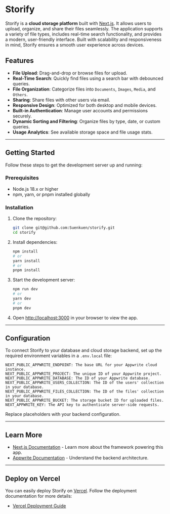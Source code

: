 # Storify

Storify is a **cloud storage platform** built with [Next.js](https://nextjs.org). It allows users to upload, organize, and share their files seamlessly. The application supports a variety of file types, includes real-time search functionality, and provides a modern, user-friendly interface. Built with scalability and responsiveness in mind, Storify ensures a smooth user experience across devices.

## Features

- **File Upload**: Drag-and-drop or browse files for upload.
- **Real-Time Search**: Quickly find files using a search bar with debounced queries.
- **File Organization**: Categorize files into `Documents`, `Images`, `Media`, and `Others`.
- **Sharing**: Share files with other users via email.
- **Responsive Design**: Optimized for both desktop and mobile devices.
- **Built-in Authentication**: Manage user accounts and permissions securely.
- **Dynamic Sorting and Filtering**: Organize files by type, date, or custom queries.
- **Usage Analytics**: See available storage space and file usage stats.

---

## Getting Started

Follow these steps to get the development server up and running:

### Prerequisites
- Node.js 18.x or higher
- npm, yarn, or pnpm installed globally

### Installation
1. Clone the repository:
   ```bash
   git clone git@github.com:Suenkuen/storify.git
   cd storify
   ```

2. Install dependencies:
   ```bash
   npm install
   # or
   yarn install
   # or
   pnpm install
   ```

3. Start the development server:
   ```bash
   npm run dev
   # or
   yarn dev
   # or
   pnpm dev
   ```

4. Open [http://localhost:3000](http://localhost:3000) in your browser to view the app.

---

## Configuration

To connect Storify to your database and cloud storage backend, set up the required environment variables in a `.env.local` file:

```env
NEXT_PUBLIC_APPWRITE_ENDPOINT: The base URL for your Appwrite cloud instance.
NEXT_PUBLIC_APPWRITE_PROJECT: The unique ID of your Appwrite project.
NEXT_PUBLIC_APPWRITE_DATABASE: The ID of your Appwrite database.
NEXT_PUBLIC_APPWRITE_USERS_COLLECTION: The ID of the users' collection in your database.
NEXT_PUBLIC_APPWRITE_FILES_COLLECTION: The ID of the files' collection in your database.
NEXT_PUBLIC_APPWRITE_BUCKET: The storage bucket ID for uploaded files.
NEXT_APPWRITE_KEY: The API key to authenticate server-side requests.
```

Replace placeholders with your backend configuration.

---

## Learn More

- [Next.js Documentation](https://nextjs.org/docs) - Learn more about the framework powering this app.
- [Appwrite Documentation](https://appwrite.io/docs) - Understand the backend architecture.

---

## Deploy on Vercel

You can easily deploy Storify on [Vercel](https://vercel.com). Follow the deployment documentation for more details:

- [Vercel Deployment Guide](https://nextjs.org/docs/app/building-your-application/deploying)
